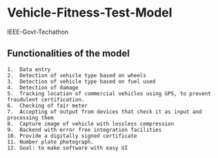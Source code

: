 # Vehicle-Fitness-Test-Model
IEEE-Govt-Techathon

## Functionalities of the model
    1.  Data entry
    2.  Detection of vehicle type based on wheels
    3.  Detection of vehicle type based on fuel used
    4.  Detection of damage
    5.  Tracking location of commercial vehicles using GPS, to prevent fraudulent certification.
    6.  Checking of fair meter
    7.  Accepting of output from devices that check it as input and processing them
    8.  Capture image of vehicle with lossless compression
    9.  Backend with error free integration facilities
    10. Provide a digitally signed certificate
    11. Number plate photograph.
    12. Goal: to make software with easy UI